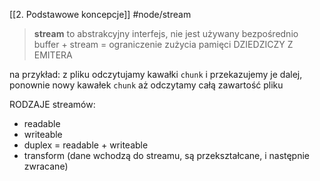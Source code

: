[[2. Podstawowe koncepcje]]
#node/stream 

> 
> **stream** to abstrakcyjny interfejs, nie jest używany bezpośrednio
> buffer + stream = ograniczenie zużycia pamięci
> DZIEDZICZY Z EMITERA
> 

na przykład:
	z pliku odczytujamy kawałki `chunk` i przekazujemy je dalej, ponownie nowy kawałek `chunk` aż odczytamy całą zawartość pliku


RODZAJE streamów:
- readable
- writeable
- duplex = readable + writeable
- transform (dane wchodzą do streamu, są przekształcane, i następnie zwracane)










